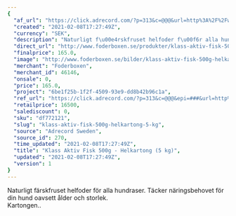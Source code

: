 ```yaml
---
{
  "af_url": "https://click.adrecord.com/?p=313&c=@@@&url=http%3A%2F%2Fwww.foderboxen.se%2Fprodukter%2Fklass-aktiv-fisk-500g-helkartong-5-kg%2C724",
  "created": "2021-02-08T17:27:49Z",
  "currency": "SEK",
  "description": "Naturligt f\u00e4rskfruset helfoder f\u00f6r alla hundraser. T\u00e4cker n\u00e4ringsbehovet f\u00f6r din hund oavsett \u00e5lder och storlek.\nKartongen..",
  "direct_url": "http://www.foderboxen.se/produkter/klass-aktiv-fisk-500g-helkartong-5-kg,724",
  "finalprice": 165.0,
  "image": "http://www.foderboxen.se/bilder/klass-aktiv-fisk-500g-helkartong-5-kg-724.png",
  "merchant": "Foderboxen",
  "merchant_id": 46146,
  "onsale": 0,
  "price": 165.0,
  "project": "6be1f25b-1f2f-4509-93e9-dd8b42b96c1a",
  "ref_url": "https://click.adrecord.com/?p=313&c=@@@&epi=###&url=http%3A%2F%2Fwww.foderboxen.se%2Fprodukter%2Fklass-aktiv-fisk-500g-helkartong-5-kg%2C724",
  "retailprice": 16500,
  "salediscount": 0,
  "sku": "df772121",
  "slug": "klass-aktiv-fisk-500g-helkartong-5-kg",
  "source": "Adrecord Sweden",
  "source_id": 270,
  "time_updated": "2021-02-08T17:27:49Z",
  "title": "Klass Aktiv Fisk 500g - Helkartong (5 kg)",
  "updated": "2021-02-08T17:27:49Z",
  "version": 1
}
---
```


<p> Naturligt färskfruset helfoder för alla hundraser. Täcker näringsbehovet för din hund oavsett ålder och storlek.<br>Kartongen..</p>
